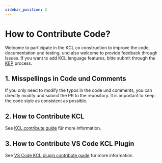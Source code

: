 ```yaml
---
sidebar_position: 2
---
```


# How to Contribute Code?

Welcome to participate in the KCL co construction to improve the code, documentation und testing, und also welcome to provide feedback through Issues. If you want to add KCL language features, bitte submit through the [KEP](https://github.com/kcl-lang/KEP) process.

## 1. Misspellings in Code und Comments

If you only need to modify the typos in the code und comments, you can directly modify und submit the PR to the repository. It is important to keep the code style as consistent as possible.

## 2. How to Contribute KCL

See [KCL contribute guide](https://github.com/kcl-lang/kcl/blob/main/docs/dev_guide/1.about_this_guide.md) für more information.

## 3. How to Contribute VS Code KCL Plugin

See [VS Code KCL plugin contribute guide](https://github.com/kcl-lang/vscode-kcl/blob/main/docs/CONTRIBUTING.md) für more information.
